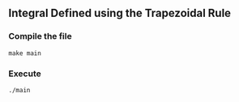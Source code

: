 ## Integral Defined using the Trapezoidal Rule

### Compile the file
```
make main
```

### Execute
```
./main
```
